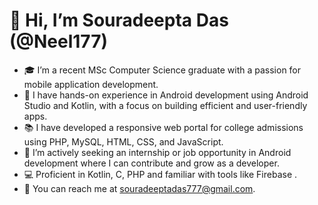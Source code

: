 # 👋 Hi, I’m Souradeepta Das (@Neel177)

- 🎓 I’m a recent MSc Computer Science graduate with a passion for mobile application development.
- 🚀 I have hands-on experience in Android development using Android Studio and Kotlin, with a focus on building efficient and user-friendly apps.
- 📚 I have developed a responsive web portal for college admissions using PHP, MySQL, HTML, CSS, and JavaScript.
- 💼 I’m actively seeking an internship or job opportunity in Android development where I can contribute and grow as a developer.
- 💻 Proficient in Kotlin, C, PHP  and familiar with tools like Firebase .
- 📧 You can reach me at souradeeptadas777@gmail.com.
